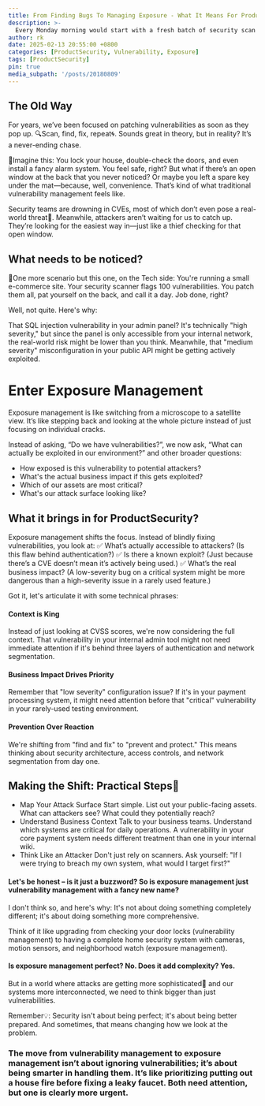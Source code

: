```yaml
---
title: From Finding Bugs To Managing Exposure - What It Means For Product Security
description: >-
  Every Monday morning would start with a fresh batch of security scan results, and we would dive into the endless cycle of patch-and-repeat. Sound familiar? Then let's dive in🏊‍♂️
author: rk
date: 2025-02-13 20:55:00 +0800
categories: [ProductSecurity, Vulnerability, Exposure]
tags: [ProductSecurity]
pin: true
media_subpath: '/posts/20180809'
---
```


## The Old Way
For years, we’ve been focused on patching vulnerabilities as soon as they pop up. 🔍Scan, find, fix, repeat🌀. Sounds great in theory, but in reality? It’s a never-ending chase. 

💭Imagine this: You lock your house, double-check the doors, and even install a fancy alarm system. You feel safe, right? 
But what if there’s an open window at the back that you never noticed? Or maybe you left a spare key under the mat—because, well, convenience. That’s kind of what traditional vulnerability management feels like.

Security teams are drowning in CVEs, most of which don’t even pose a real-world threat📢. Meanwhile, attackers aren’t waiting for us to catch up. They’re looking for the easiest way in—just like a thief checking for that open window.

## What needs to be noticed?
💭One more scenario but this one, on the Tech side: You're running a small e-commerce site. Your security scanner flags 100 vulnerabilities. You patch them all, pat yourself on the back, and call it a day. Job done, right?

Well, not quite. Here's why:

That SQL injection vulnerability in your admin panel? It's technically "high severity," but since the panel is only accessible from your internal network, the real-world risk might be lower than you think. 
Meanwhile, that "medium severity" misconfiguration in your public API might be getting actively exploited.

# Enter Exposure Management
Exposure management is like switching from a microscope to a satellite view. It’s like stepping back and looking at the whole picture instead of just focusing on individual cracks. 

Instead of asking, “Do we have vulnerabilities?”, we now ask, “What can actually be exploited in our environment?” and other broader questions:
* How exposed is this vulnerability to potential attackers?
* What's the actual business impact if this gets exploited?
* Which of our assets are most critical?
* What's our attack surface looking like?
  
## What it brings in for ProductSecurity?
Exposure management shifts the focus. Instead of blindly fixing vulnerabilities, you look at:
✅ What’s actually accessible to attackers? (Is this flaw behind authentication?)
✅ Is there a known exploit? (Just because there’s a CVE doesn’t mean it’s actively being used.)
✅ What’s the real business impact? (A low-severity bug on a critical system might be more dangerous than a high-severity issue in a rarely used feature.)

Got it, let's articulate it with some technical phrases:

#### Context is King
Instead of just looking at CVSS scores, we're now considering the full context. That vulnerability in your internal admin tool might not need immediate attention if it's behind three layers of authentication and network segmentation.
#### Business Impact Drives Priority
Remember that "low severity" configuration issue? If it's in your payment processing system, it might need attention before that "critical" vulnerability in your rarely-used testing environment.
#### Prevention Over Reaction
We're shifting from "find and fix" to "prevent and protect." This means thinking about security architecture, access controls, and network segmentation from day one.

## Making the Shift: Practical Steps📝
* Map Your Attack Surface
Start simple. List out your public-facing assets. What can attackers see? What could they potentially reach?
* Understand Business Context
Talk to your business teams. Understand which systems are critical for daily operations. A vulnerability in your core payment system needs different treatment than one in your internal wiki.
* Think Like an Attacker
Don't just rely on scanners. Ask yourself: "If I were trying to breach my own system, what would I target first?"

#### Let's be honest – is it just a buzzword? So is exposure management just vulnerability management with a fancy new name?
I don't think so, and here's why: It's not about doing something completely different; it's about doing something more comprehensive. 

Think of it like upgrading from checking your door locks (vulnerability management) to having a complete home security system with cameras, motion sensors, and neighborhood watch (exposure management).

#### Is exposure management perfect? No. Does it add complexity? Yes. 
But in a world where attacks are getting more sophisticated🧩 and our systems more interconnected, we need to think bigger than just vulnerabilities.

Remember💡: Security isn't about being perfect; it's about being better prepared. And sometimes, that means changing how we look at the problem.

### The move from vulnerability management to exposure management isn’t about ignoring vulnerabilities; it’s about being smarter in handling them. It’s like prioritizing putting out a house fire before fixing a leaky faucet. Both need attention, but one is clearly more urgent.

